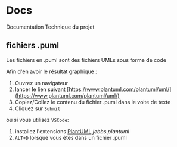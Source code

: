 # Docs

Documentation Technique du projet

## fichiers .puml

Les fichiers en .puml sont des fichiers UMLs sous forme de code

Afin d'en avoir le résultat graphique :

1. Ouvrez un navigateur
2. lancer le lien suivant [https://www.plantuml.com/plantuml/uml/](https://www.plantuml.com/plantuml/uml/)
3. Copiez/Collez le contenu du fichier .puml dans le voite de texte
4. Cliquez sur `Submit`

ou si vous utilisez `VSCode`: 
1. installez l'extensions [PlantUML](https://marketplace.visualstudio.com/items?itemName=jebbs.plantuml) _jebbs.plantuml_
2. `ALT+D` lorsque vous êtes dans un fichier .puml

